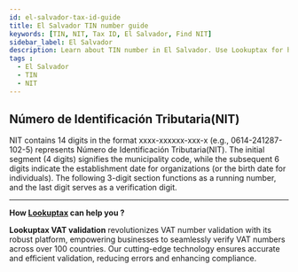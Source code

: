 ```yaml
---
id: el-salvador-tax-id-guide
title: El Salvador TIN number guide
keywords: [TIN, NIT, Tax ID, El Salvador, Find NIT]
sidebar_label: El Salvador
description: Learn about TIN number in El Salvador. Use Lookuptax for hassle-free tax id validation in El Salvador and other 100+ countries
tags : 
  - El Salvador
  - TIN
  - NIT
---
```


## Número de Identificación Tributaria(NIT)
NIT contains 14 digits in the format xxxx-xxxxxx-xxx-x (e.g., 0614-241287-102-5) represents Número de Identificación Tributaria(NIT). The initial segment (4 digits) signifies the municipality code, while the subsequent 6 digits indicate the establishment date for organizations (or the birth date for individuals). The following 3-digit section functions as a running number, and the last digit serves as a verification digit.


----
**How [Lookuptax](https://lookuptax.com/) can help you ?**

**Lookuptax VAT validation** revolutionizes VAT number validation with its robust platform, empowering businesses to seamlessly verify VAT numbers across over 100 countries. Our cutting-edge technology ensures accurate and efficient validation, reducing errors and enhancing compliance.
